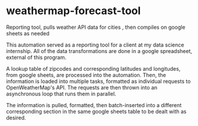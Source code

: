 # weathermap-forecast-tool
Reporting tool, pulls weather API data for cities , then compiles on google sheets as needed



This automation served as a reporting tool for a client at my data science internship.
All of the data transformations are done in a google spreadsheet, external of this program.

A lookup table of zipcodes and corresponding latitudes and longitudes, from google sheets, are processed into the automation. Then, the
information is loaded into multiple tasks, formatted as individual requests to OpenWeatherMap's API. The requests are then thrown into an
asynchronous loop that runs them in parallel.

The information is pulled, formatted, then batch-inserted into a different corresponding section in the same google sheets table to be
dealt with as desired.
